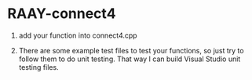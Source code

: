 # RAAY-connect4

1. add your function into connect4.cpp

2. There are some example test files to test your functions, so just try to follow them to do unit testing. That way I can build Visual 
Studio unit testing files.
